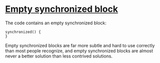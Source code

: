 # [Empty synchronized block](https://spotbugs.readthedocs.io/en/latest/bugDescriptions.html#ESync_EMPTY_SYNC)

 The code contains an empty synchronized block:

    synchronized() {
    }

Empty synchronized blocks are far more subtle and hard to use correctly
than most people recognize, and empty synchronized blocks
are almost never a better solution
than less contrived solutions.